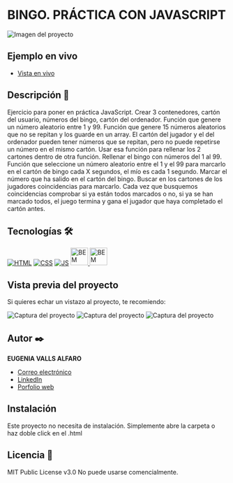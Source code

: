 # BINGO. PRÁCTICA CON JAVASCRIPT

![Imagen del proyecto](https://raw.githubusercontent.com/eugeniavalls/ejercicio-bingo/main/screenshots/01.png)

## Ejemplo en vivo

- [Vista en vivo](https://eugeniavalls.github.io/bingo/)

## Descripción 📑

Ejercicio para poner en práctica JavaScript. 
Crear 3 contenedores, cartón del usuario, números del bingo, cartón del ordenador.
Función que genere un número aleatorio entre 1 y 99.
Función que genere 15 números aleatorios que no se repitan y los guarde en un array. El cartón del jugador y el del ordenador pueden tener números que se repitan, pero no puede repetirse un número en el mismo cartón.
Usar esa función para rellenar los 2 cartones dentro de otra función.
Rellenar el bingo con números del 1 al 99.
Función que seleccione un número aleatorio entre el 1 y el 99 para marcarlo en el cartón de bingo cada X segundos, el mío es cada 1 segundo.
Marcar el número que ha salido en el cartón del bingo.
Buscar en los cartones de los jugadores coincidencias para marcarlo.
Cada vez que busquemos coincidencias comprobar si ya están todos marcados o no, si ya se han marcado todos, el juego termina y gana el jugador que haya completado el cartón antes.

## Tecnologías 🛠

<!-- Iconos sacados de: https://github.com/hendrasob/badges/blob/master/README.md y https://github.com/alexandresanlim/Badges4-README.md-Profile -->

[![HTML](https://img.shields.io/badge/HTML5-E34F26?style=for-the-badge&logo=html5&logoColor=white)](https://es.wikipedia.org/wiki/HTML5)
[![CSS](https://img.shields.io/badge/CSS3-1572B6?style=for-the-badge&logo=css3&logoColor=white)](https://es.wikipedia.org/wiki/CSS)
[![JS](https://img.shields.io/badge/JavaScript-F7DF1E?style=for-the-badge&logo=javascript&logoColor=black)](https://es.wikipedia.org/wiki/JavaScript)
<a href="https://getbem.com/">
<img src="http://jennyknuth.com/wp-content/uploads/2018/03/BEM-1.png" target="_blank" rel="noreferrer" width="40" height="40" alt="BEM metodology">
<a href="https://sass-lang.com/">
<img src="https://upload.wikimedia.org/wikipedia/commons/thumb/9/96/Sass_Logo_Color.svg/2560px-Sass_Logo_Color.svg.png" target="_blank" rel="noreferrer" width="40" alt="BEM metodology">
</a>
</a>

## Vista previa del proyecto

Si quieres echar un vistazo al proyecto, te recomiendo:

![Captura del proyecto](https://raw.githubusercontent.com/eugeniavalls/ejercicio-bingo/main/screenshots/01.png)
![Captura del proyecto](https://raw.githubusercontent.com/eugeniavalls/ejercicio-bingo/main/screenshots/02.png)
![Captura del proyecto](https://raw.githubusercontent.com/eugeniavalls/ejercicio-bingo/main/screenshots/03.png)

## Autor ✒️

**EUGENIA VALLS ALFARO**

- [Correo electrónico](e.vallsalfaro@gmail.com)
- [LinkedIn](https://www.linkedin.com/in/eugenia-valls-alfaro-540b1a20a)
- [Porfolio web](https://tu-dominio.com/)

## Instalación

Este proyecto no necesita de instalación. Simplemente abre la carpeta o haz doble click en el .html

## Licencia 📄

MIT Public License v3.0
No puede usarse comencialmente.